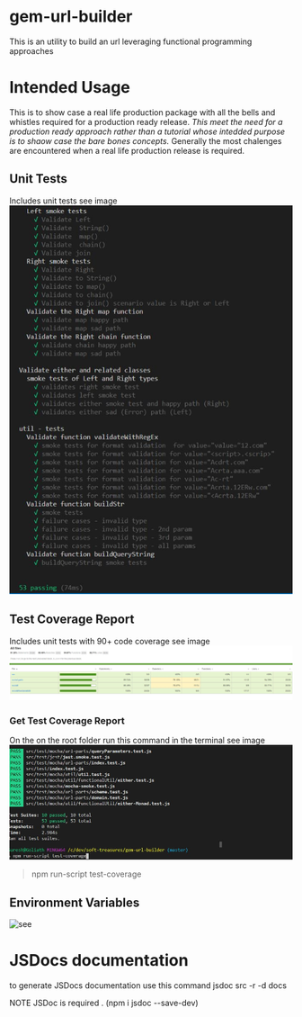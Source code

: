 # gem-url-builder

This is an utility to build an url leveraging functional programming approaches

# Intended Usage

This is to show case a real life production package with all the bells and whistles required for a production ready release.
_This meet the need for a production ready approach rather than a tutorial whose intedded purpose is to shaow case the bare bones concepts._
Generally the most chalenges are encountered when a real life production release is required.

## Unit Tests

Includes unit tests see image
![Unit Tests Screenshot](./readme-images/unit-tests.JPG?raw=true "Unit Tests Screenshot")

## Test Coverage Report

Includes unit tests with 90+ code coverage see image ![Test Coverage Report](./readme-images/test-coverage-report.JPG?raw=true)

### Get Test Coverage Report

On the on the root folder run this command in the terminal see image ![Get Test Coverage Report ](./readme-images/get-test-coverage-report.JPG?raw=true)

> npm run-script test-coverage

## Environment Variables

![see ](https://medium.com/dubizzletechblog/managing-environment-variables-in-nodejs-and-modern-js-apps-608003f4686c)

# JSDocs documentation

to generate JSDocs documentation use this command jsdoc src -r -d docs

NOTE JSDoc is required . (npm i jsdoc --save-dev)
